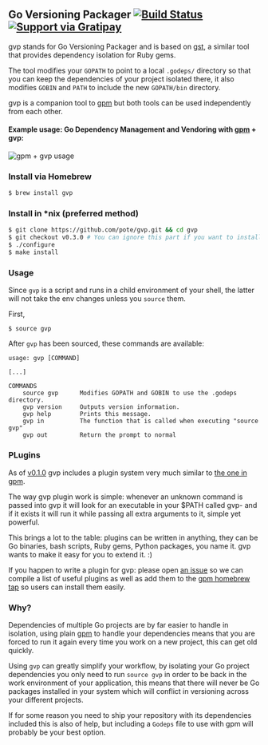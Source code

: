 ## Go Versioning Packager [![Build Status](https://travis-ci.org/pote/gvp.png?branch=master)](https://travis-ci.org/pote/gvp) [![Support via Gratipay](https://cdn.rawgit.com/gratipay/gratipay-badge/2.3.0/dist/gratipay.svg)](https://gratipay.com/pote/)

gvp stands for Go Versioning Packager and is based on [gst](http://github.com/tonchis/gst), a similar tool that provides dependency isolation for Ruby gems.

The tool modifies your `GOPATH` to point to a local `.godeps/` directory so that you can keep the dependencies of your project isolated there, it also modifies `GOBIN` and `PATH` to include the new `GOPATH/bin` directory.

gvp is a companion tool to [gpm](http://github.com/pote/gpm) but both tools can be used independently from each other.

#### Example usage: Go Dependency Management and Vendoring with [gpm](https://github.com/pote/gpm) + gvp:

![gpm + gvp usage](https://raw.github.com/pote/gpm/master/gpm_install.gif)


### Install via Homebrew

```bash
$ brew install gvp
```

### Install in *nix (preferred method)

```bash
$ git clone https://github.com/pote/gvp.git && cd gvp
$ git checkout v0.3.0 # You can ignore this part if you want to install HEAD.
$ ./configure
$ make install
```

### Usage

Since `gvp` is a script and runs in a child environment of your shell, the latter will not take the env changes unless you `source` them.

First,
```shell
$ source gvp
```

After `gvp` has been sourced, these commands are available:
```shell
usage: gvp [COMMAND]

[...]

COMMANDS
    source gvp      Modifies GOPATH and GOBIN to use the .godeps directory.
    gvp version     Outputs version information.
    gvp help        Prints this message.
    gvp in          The function that is called when executing "source gvp"
    gvp out         Return the prompt to normal
```

### PLugins

As of [v0.1.0](https://github.com/pote/gvp/releases/tag/v0.1.0) gvp includes a plugin system very much similar to [the one in gpm](https://github.com/pote/gpm#plugins).

The way gvp plugin work is simple: whenever an unknown command is passed into gvp it will look for an executable in your $PATH called gvp-<command> and if it exists it will run it while passing all extra arguments to it, simple yet powerful.

This brings a lot to the table: plugins can be written in anything, they can be Go binaries, bash scripts, Ruby gems, Python packages, you name it. gvp wants to make it easy for you to extend it. :)

If you happen to write a plugin for gvp: please open [an issue](https://github.com/pote/gvp) so we can compile a list of useful plugins as well as add them to the [gpm homebrew tap](https://github.com/pote/homebrew-gpm_plugins) so users can install them easily.

### Why?

Dependencies of multiple Go projects are by far easier to handle in isolation, using plain [gpm](http://github.com/pote/gpm)
to handle your dependencies means that you are forced to run it again every time you work on a new project, this can get old
quickly.

Using `gvp` can greatly simplify your workflow, by isolating your Go project dependencies you only need to run `source gvp`
in order to be back in the work environment of your application, this means that there will never be Go packages installed in
your system which will conflict in versioning across your different projects.

If for some reason you need to ship your repository with its dependencies included this is also of help, but including a
`Godeps` file to use with gpm will probably be your best option.
